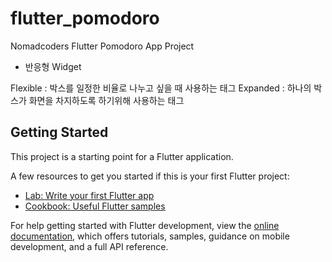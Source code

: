 # flutter_pomodoro

Nomadcoders Flutter Pomodoro App Project

* 반응형 Widget

Flexible : 박스를 일정한 비율로 나누고 싶을 때 사용하는 태그
Expanded : 하나의 박스가 화면을 차지하도록 하기위해 사용하는 태그

## Getting Started

This project is a starting point for a Flutter application.

A few resources to get you started if this is your first Flutter project:

- [Lab: Write your first Flutter app](https://docs.flutter.dev/get-started/codelab)
- [Cookbook: Useful Flutter samples](https://docs.flutter.dev/cookbook)

For help getting started with Flutter development, view the
[online documentation](https://docs.flutter.dev/), which offers tutorials,
samples, guidance on mobile development, and a full API reference.
